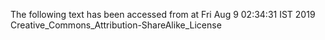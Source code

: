 The following text has been accessed from at Fri Aug 9 02:34:31 IST 2019
Creative_Commons_Attribution-ShareAlike_License

